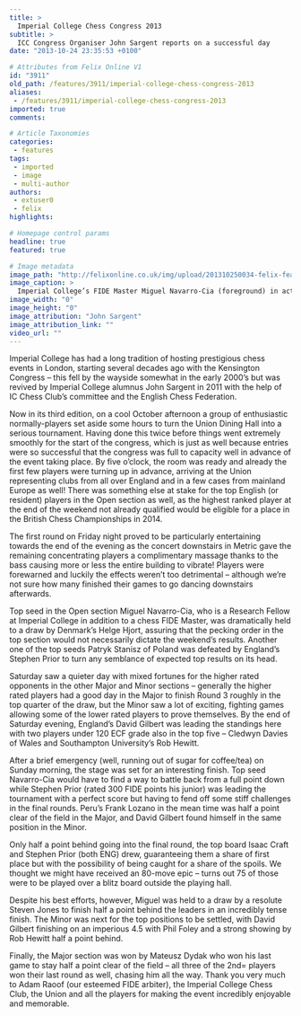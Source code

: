 ```yaml
---
title: >
  Imperial College Chess Congress 2013
subtitle: >
  ICC Congress Organiser John Sargent reports on a successful day
date: "2013-10-24 23:35:53 +0100"

# Attributes from Felix Online V1
id: "3911"
old_path: /features/3911/imperial-college-chess-congress-2013
aliases:
 - /features/3911/imperial-college-chess-congress-2013
imported: true
comments:

# Article Taxonomies
categories:
 - features
tags:
 - imported
 - image
 - multi-author
authors:
 - extuser0
 - felix
highlights:

# Homepage control params
headline: true
featured: true

# Image metadata
image_path: "http://felixonline.co.uk/img/upload/201310250034-felix-feat_iccc.jpg"
image_caption: >
  Imperial College’s FIDE Master Miguel Navarro-Cia (foreground) in action during Round 4
image_width: "0"
image_height: "0"
image_attribution: "John Sargent"
image_attribution_link: ""
video_url: ""
---
```


Imperial College has had a long tradition of hosting prestigious chess events in London, starting several decades ago with the Kensington Congress – this fell by the wayside somewhat in the early 2000’s but was revived by Imperial College alumnus John Sargent in 2011 with the help of IC Chess Club’s committee and the English Chess Federation.

Now in its third edition, on a cool October afternoon a group of enthusiastic normally-players set aside some hours to turn the Union Dining Hall into a serious tournament. Having done this twice before things went extremely smoothly for the start of the congress, which is just as well because entries were so successful that the congress was full to capacity well in advance of the event taking place. By five o’clock, the room was ready and already the first few players were turning up in advance, arriving at the Union representing clubs from all over England and in a few cases from mainland Europe as well!
 There was something else at stake for the top English (or resident) players in the Open section as well, as the highest ranked player at the end of the weekend not already qualified would be eligible for a place in the British Chess Championships in 2014.

The first round on Friday night proved to be particularly entertaining towards the end of the evening as the concert downstairs in Metric gave the remaining concentrating players a complimentary massage thanks to the bass causing more or less the entire building to vibrate! Players were forewarned and luckily the effects weren’t too detrimental – although we’re not sure how many finished their games to go dancing downstairs afterwards.

Top seed in the Open section Miguel Navarro-Cia, who is a Research Fellow at Imperial College in addition to a chess FIDE Master, was dramatically held to a draw by Denmark’s Helge Hjort, assuring that the pecking order in the top section would not necessarily dictate the weekend’s results. Another one of the top seeds Patryk Stanisz of Poland was defeated by England’s Stephen Prior to turn any semblance of expected top results on its head.

Saturday saw a quieter day with mixed fortunes for the higher rated opponents in the other Major and Minor sections – generally the higher rated players had a good day in the Major to finish Round 3 roughly in the top quarter of the draw, but the Minor saw a lot of exciting, fighting games allowing some of the lower rated players to prove themselves. By the end of Saturday evening, England’s David Gilbert was leading the standings here with two players under 120 ECF grade also in the top five – Cledwyn Davies of Wales and Southampton University’s Rob Hewitt.

After a brief emergency (well, running out of sugar for coffee/tea) on Sunday morning, the stage was set for an interesting finish. Top seed Navarro-Cia would have to find a way to battle back from a full point down while Stephen Prior (rated 300 FIDE points his junior) was leading the tournament with a perfect score but having to fend off some stiff challenges in the final rounds. Peru’s Frank Lozano in the mean time was half a point clear of the field in the Major, and David Gilbert found himself in the same position in the Minor.

Only half a point behind going into the final round, the top board Isaac Craft and Stephen Prior (both ENG) drew, guaranteeing them a share of first place but with the possibility of being caught for a share of the spoils. We thought we might have received an 80-move epic – turns out 75 of those were to be played over a blitz board outside the playing hall.

Despite his best efforts, however, Miguel was held to a draw by a resolute Steven Jones to finish half a point behind the leaders in an incredibly tense finish. The Minor was next for the top positions to be settled, with David Gilbert finishing on an imperious 4.5 with Phil Foley and a strong showing by Rob Hewitt half a point behind.

Finally, the Major section was won by Mateusz Dydak who won his last game to stay half a point clear of the field – all three of the 2nd= players won their last round as well, chasing him all the way.
 Thank you very much to Adam Raoof (our esteemed FIDE arbiter), the Imperial College Chess Club, the Union and all the players for making the event incredibly enjoyable and memorable.
